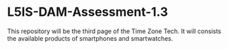 # L5IS-DAM-Assessment-1.3
This repository will be the third page of the Time Zone Tech. It will consists the available products of smartphones and smartwatches.
